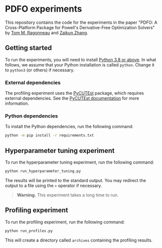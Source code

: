 # PDFO experiments

This repository contains the code for the experiments in the paper "PDFO: A Cross-Platform Package for Powell's Derivative-Free Optimization Solvers" by [Tom M. Ragonneau](https://tomragonneau.com/) and [Zaikun Zhang](https://www.zhangzk.net/).

## Getting started

To run the experiments, you will need to install [Python 3.8 or above](https://www.python.org/).
In what follows, we assume that your Python installation is called `python`.
Change it to `python3` (or others) if necessary.

### External dependencies

The profiling experiment uses the [PyCUTEst](https://jfowkes.github.io/pycutest/) package, which requires external dependencies.
See the [PyCUTEst documentation](https://jfowkes.github.io/pycutest/_build/html/install.html) for more information.

### Python dependencies

To install the Python dependencies, run the following command:

```bash
python -m pip install -r requirements.txt
```

## Hyperparameter tuning experiment

To run the hyperparameter tuning experiment, run the following command:

```bash
python run_hyperparameter_tuning.py
```

The results will be printed to the standard output.
You may redirect the output to a file using the `>` operator if necessary.

> **Warning.** This experiment takes a long time to run.

## Profiling experiment

To run the profiling experiment, run the following command:

```bash
python run_profiles.py
```

This will create a directory called `archives` containing the profiling results.
